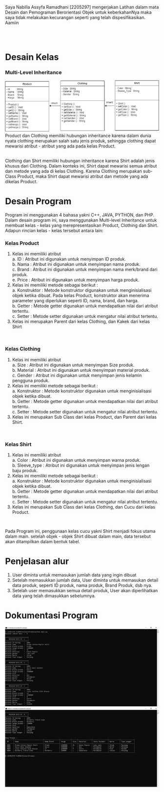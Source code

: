 Saya Nabilla Assyfa Ramadhani [2205297] mengerjakan Latihan dalam mata Desain dan Pemograman Berorientasi Objek untuk keberkahanNya maka saya tidak melakukan kecurangan seperti yang telah dispesifikasikan. Aamiin

<br><br>
# Desain Kelas
### Multi-Level Inheritance
 ![alt text](https://github.com/nabillassyfa/LP2DPBO2024C2/blob/main/Diagram%20Pewarisan%20.jpg)<br>
Product dan Clothing memiliki hubungan inheritance karena dalam dunia nyata clothing merupakan salah satu jenis produk, sehingga clothing dapat mewarisi atribut - atribut yang ada pada kelas Product. <br><br>

Clothing dan Shirt memiliki hubungan inheritance karena Shirt adalah jenis khusus dari Clothing. Dalam konteks ini, Shirt dapat mewarisi semua atribut dan metode yang ada di kelas Clothing. Karena Clothing merupakan sub-Class Product, maka Shirt dapat mewarisi atribut dan metode yang ada dikelas Product.<br>
 
# Desain Program
Program ini menggunakan 4 bahasa yakni C++, JAVA, PYTHON, dan PHP. Dalam desain program ini, saya menggunakan Multi-level Inheritance untuk membuat kelas - kelas yang merepresentasikan Product, Clothing dan Shirt.
<br> Adapun rincian kelas - kelas tersebut antara lain:<br>
### Kelas Product
1. Kelas ini memiliki atribut <br>
   a. ID    : Atribut ini digunakan untuk menyimpan ID produk.<br>
   b. Nama  : Atribut ini digunakan untuk menyimpan nama produk.<br>
   c. Brand : Atribut ini digunakan untuk menyimpan nama merk/brand dari produk. <br>
   e. Price  : Atribut ini digunakan untuk menyimpan harga produk. <br>
2. Kelas ini memiliki metode sebagai berikut :<br>
   a. Konstruktor  : Metode konstruktor digunakan untuk menginisialisasi objek ketika dibuat. Pada kelas Product, konstruktor akan menerima parameter yang diperlukan seperti ID, nama, brand, dan harga.<br>
   b. Getter       : Metode getter digunakan untuk mendapatkan nilai dari atribut tertentu. <br>
   c. Setter       : Metode setter digunakan untuk mengatur nilai atribut tertentu. <br>
3. Kelas ini merupakan Parent dari kelas Clothing, dan Kakek dari kelas Shirt
<br>

### Kelas Clothing
1. Kelas ini memiliki atribut <br>
   a. Size   : Atribut ini digunakan untuk menyimpan Size produk.<br>
   b. Material  : Atribut ini digunakan untuk menyimpan material produk.<br>
   c. Gender : Atribut ini digunakan untuk menyimpan jenis kelamin pengguna produk. <br>
2. Kelas ini memiliki metode sebagai berikut :<br>
   a. Konstruktor  : Metode konstruktor digunakan untuk menginisialisasi objek ketika dibuat.<br>
   b. Getter       : Metode getter digunakan untuk mendapatkan nilai dari atribut tertentu. <br>
   c. Setter       : Metode setter digunakan untuk mengatur nilai atribut tertentu. <br>
3. Kelas ini merupakan Sub Class dari kelas Product, dan Parent dari kelas Shirt.
<br>

### Kelas Shirt
1. Kelas ini memiliki atribut <br>
   a. Color   : Atribut ini digunakan untuk menyimpan warna produk.<br>
   b. Sleeve_type  : Atribut ini digunakan untuk menyimpan jenis lengan baju produk.<br>
2. Kelas ini memiliki metode sebagai berikut :<br>
   a. Konstruktor  : Metode konstruktor digunakan untuk menginisialisasi objek ketika dibuat.<br>
   b. Getter       : Metode getter digunakan untuk mendapatkan nilai dari atribut tertentu. <br>
   c. Setter       : Metode setter digunakan untuk mengatur nilai atribut tertentu. <br>
3. Kelas ini merupakan Sub Class dari kelas Clothing, dan Cucu dari kelas Product.
<br>

Pada Program ini, penggunaan kelas cucu yakni Shirt menjadi fokus utama dalam main. setelah objek - objek Shirt dibuat dalam main, data tersebut akan ditampilkan dalam bentuk tabel.


# Penjelasan alur
1. User diminta untuk memasukan jumlah data yang ingin dibuat <br> 
2. Setelah memasukkan jumlah data, User diminta untuk memasukan detail data produk, seperti ID produk, nama produk, Brand Produk, dsb nya. <br> 
3. Setelah user memasukkan semua detail produk, User akan diperlihatkan data yang telah dimasukkan sebelumnya. <br> 


# Dokumentasi Program
![alt text](https://github.com/nabillassyfa/LP2DPBO2024C2/blob/main/Python/Screenshot/Input.png)
![alt text](https://github.com/nabillassyfa/LP2DPBO2024C2/blob/main/Python/Screenshot/Output.png)
